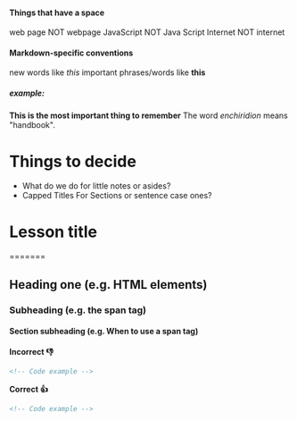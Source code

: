#### Things that have a space
web page NOT webpage
JavaScript NOT Java Script
Internet NOT internet

#### Markdown-specific conventions
new words like _this_
important phrases/words like **this**

##### example:
**This is the most important thing to remember**
The word _enchiridion_ means "handbook".

# Things to decide
* What do we do for little notes or asides?
* Capped Titles For Sections or sentence case ones?


# Lesson title
=======

## Heading one (e.g. HTML elements)
### Subheading (e.g. the span tag)
#### Section subheading (e.g. When to use a span tag)

**Incorrect 👎**
```html
<!-- Code example -->
```

**Correct 👍**
```html
<!-- Code example -->
```
